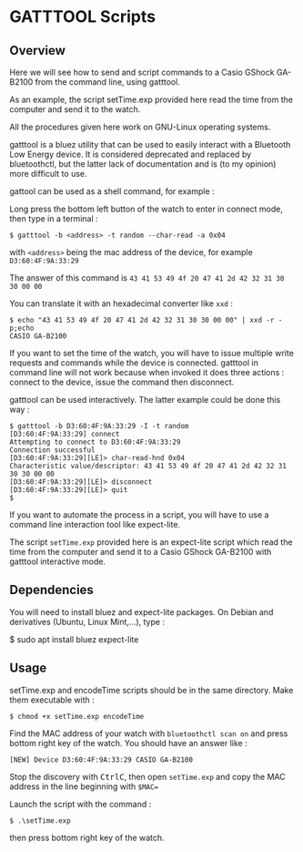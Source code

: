 # GATTTOOL Scripts
## Overview
Here we will see how to send and script commands to a Casio GShock GA-B2100 from the command line, using gatttool.

As an example, the script setTime.exp provided here read the time from the computer and send it to the watch.

All the procedures given here work on GNU-Linux operating systems.

gatttool is a bluez utility that can be used to easily interact with a Bluetooth Low Energy device.
It is considered deprecated and replaced by bluetoothctl, but the latter lack of documentation and is (to my opinion) more difficult to use.

gattool can be used as a shell command, for example :

Long press the bottom left button of the watch to enter in connect mode, then type in a terminal :

`$ gatttool -b <address> -t random --char-read -a 0x04`

with `<address>` being the mac address of the device, for example `D3:60:4F:9A:33:29`

The answer of this command is `43 41 53 49 4f 20 47 41 2d 42 32 31 30 30 00 00`

You can translate it with an hexadecimal converter like `xxd` :

```shell
$ echo "43 41 53 49 4f 20 47 41 2d 42 32 31 30 30 00 00" | xxd -r -p;echo
CASIO GA-B2100
```

If you want to set the time of the watch, you will have to issue multiple write requests and commands while the device is connected.
gatttool in command line will not work because when invoked it does three actions : connect to the device, issue the command then disconnect.

gatttool can be used interactively. The latter example could be done this way :

```shell
$ gatttool -b D3:60:4F:9A:33:29 -I -t random
[D3:60:4F:9A:33:29] connect
Attempting to connect to D3:60:4F:9A:33:29
Connection successful
[D3:60:4F:9A:33:29][LE]> char-read-hnd 0x04
Characteristic value/descriptor: 43 41 53 49 4f 20 47 41 2d 42 32 31 30 30 00 00 
[D3:60:4F:9A:33:29][LE]> disconnect
[D3:60:4F:9A:33:29][LE]> quit
$ 
```
If you want to automate the process in a script, you will have to use a command line interaction tool like expect-lite.

The script `setTime.exp` provided here is an expect-lite script which read the time from the computer and send it to a Casio GShock GA-B2100 with gatttool interactive mode.

## Dependencies

You will need to install bluez and expect-lite packages. On Debian and derivatives (Ubuntu, Linux Mint,...), type :

$ sudo apt install bluez expect-lite

## Usage

setTime.exp and encodeTime scripts should be in the same directory. Make them executable with :

`$ chmod +x setTime.exp encodeTime`

Find the MAC address of your watch with `bluetoothctl scan on` and press bottom right key of the watch. You should have an answer like :

`[NEW] Device D3:60:4F:9A:33:29 CASIO GA-B2100`

Stop the discovery with <kbd>Ctrl</kbd><kbd>C</kbd>, then open `setTime.exp` and copy the MAC address in the line beginning with `$MAC=`

Launch the script with the command :

`$ .\setTime.exp`

then press bottom right key of the watch.



